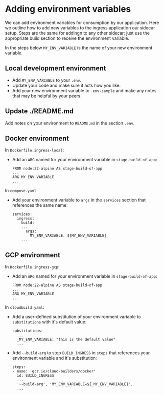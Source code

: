 # Adding environment variables

We can add environment variables for consumption by our application. Here we
outline how to add new variables to the ingress application our sidecar setup.
Steps are the same for addingn to any other sidecar; just use the appropriate
build section to receive the environment variable.

In the steps below `MY_ENV_VARIABLE` is the name of your new environment
variable.

## Local development environment

- Add `MY_ENV_VARIABLE` to your `.env`.
- Update your code and make sure it acts how you like.
- Add your new environment variable to `.env-sample` and make any notes
  that may be helpful by your peers.

## Update ./README.md

Add notes on your environment to `README.md` in the section `.env`.

## Docker environment

In `Dockerfile.ingress-local`:

- Add an `ARG` named for your environment variable in `stage-build-of-app`:
 
  ```
  FROM node:22-alpine AS stage-build-of-app
  ...
  ARG MY_ENV_VARIABLE
  ...
  ```

In `compose.yaml`

- Add your environment variable to `args` in the `services` section that references
  the same name:

  ```
  services:
    ingress:
      build:
      ...
        args:
          MY_ENV_VARIABLE: ${MY_ENV_VARIABLE}
      ...
  ```

## GCP environment

In `Dockerfile.ingress-gcp`:

- Add an `ARG` named for your environment variable in `stage-build-of-app`:

  ```
  FROM node:22-alpine AS stage-build-of-app
  ...
  ARG MY_ENV_VARIABLE
  ...
  ```

In `cloudbuild.yaml`:

- Add a user-defined substitution of your environment variable to
  `substitutions` with it's default value:

  ```
  substitutions:
    ...
    _MY_ENV_VARIABLE: "this is the default value"
    ...
  ```

- Add `--build-arg` to step `BUILD_INGRESS` in `steps` that references your
  environment variable and it's substitution:

  ```
  steps:
  - name: 'gcr.io/cloud-builders/docker'
    id: BUILD_INGRESS
    ...
    '--build-arg', 'MY_ENV_VARIABLE=${_MY_ENV_VARIABLE}',
    ...
  ```

